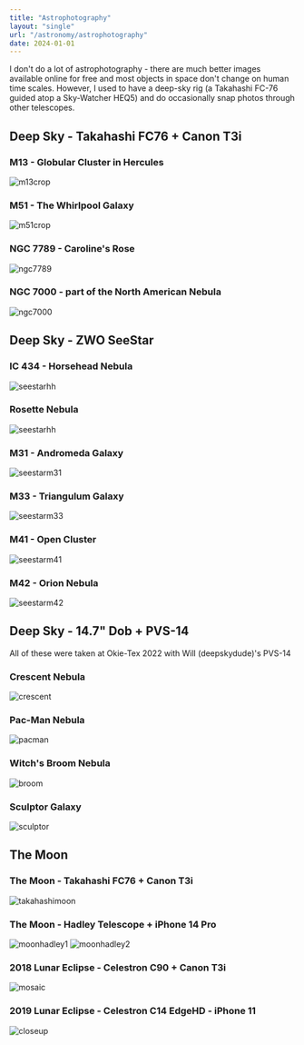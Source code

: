 ```yaml
---
title: "Astrophotography"
layout: "single"
url: "/astronomy/astrophotography"
date: 2024-01-01
---
```


I don't do a lot of astrophotography - there are much better images available online for free and most objects in space don't change on human time scales. However, I used to have a deep-sky rig (a Takahashi FC-76 guided atop a Sky-Watcher HEQ5) and do occasionally snap photos through other telescopes.

## Deep Sky - Takahashi FC76 + Canon T3i
### M13 - Globular Cluster in Hercules
![m13crop](images/m13crop.jpg)

### M51 - The Whirlpool Galaxy
![m51crop](images/m51crop.jpg)

### NGC 7789 - Caroline's Rose
![ngc7789](images/ngc7789.jpg)

### NGC 7000 - part of the North American Nebula
![ngc7000](images/NaNebulaDarked_ABE.jpg)

## Deep Sky - ZWO SeeStar
### IC 434 - Horsehead Nebula
![seestarhh](images/seestarhh.JPG)
### Rosette Nebula
![seestarhh](images/seestarrosette.JPG)
### M31 - Andromeda Galaxy
![seestarm31](images/seestarm31.JPG)
### M33 - Triangulum Galaxy
![seestarm33](images/seestarm33.JPG)
### M41 - Open Cluster
![seestarm41](images/seestarm41.JPG)
### M42 - Orion Nebula
![seestarm42](images/seestarm42.JPG)

## Deep Sky - 14.7" Dob + PVS-14

All of these were taken at Okie-Tex 2022 with Will (deepskydude)'s PVS-14

### Crescent Nebula
![crescent](images/crescent.jpeg)
### Pac-Man Nebula
![pacman](images/pacman.jpeg)
### Witch's Broom Nebula
![broom](images/broom.jpeg)
### Sculptor Galaxy
![sculptor](images/sculptor.jpeg)

## The Moon
### The Moon - Takahashi FC76 + Canon T3i
![takahashimoon](images/takahashimoon.jpg)
### The Moon - Hadley Telescope + iPhone 14 Pro
![moonhadley1](images/moonhadley1.jpg)
![moonhadley2](images/moonhadley2.jpg)

### 2018 Lunar Eclipse - Celestron C90 + Canon T3i
![mosaic](images/c90mosaic.jpg)

### 2019 Lunar Eclipse - Celestron C14 EdgeHD - iPhone 11
![closeup](images/eclipsec14editer.jpg)